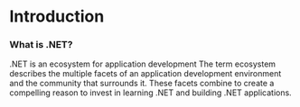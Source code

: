 # Introduction

### What is .NET?
.NET is an ecosystem for application development
The term ecosystem describes the multiple facets of an application development environment and the community that surrounds it. These facets combine to create a compelling reason to invest in learning .NET and building .NET applications.
